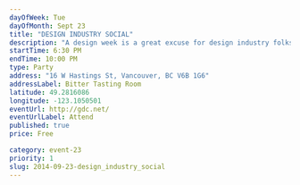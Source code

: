 ```yaml
---
dayOfWeek: Tue
dayOfMonth: Sept 23
title: "DESIGN INDUSTRY SOCIAL"
description: "A design week is a great excuse for design industry folks to socialize out of the office. The Society of Graphic Designers of Canada (GDC) invites designers, friends, and colleagues of all experience levels to connect and refresh at At Bitter Tasting Room from 6:30-10pm."
startTime: 6:30 PM
endTime: 10:00 PM
type: Party
address: "16 W Hastings St, Vancouver, BC V6B 1G6"
addressLabel: Bitter Tasting Room
latitude: 49.2816086
longitude: -123.1050501
eventUrl: http://gdc.net/
eventUrlLabel: Attend
published: true
price: Free

category: event-23
priority: 1
slug: 2014-09-23-design_industry_social
---
```

